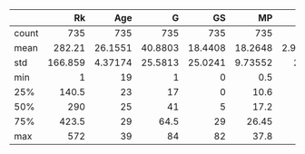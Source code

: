 |       |      Rk |       Age |        G |       GS |        MP |        FG |       FGA |        FG% |         3P |       3PA |        3P% |        2P |       2PA |        2P% |       eFG% |        FT |       FTA |        FT% |        ORB |       DRB |       TRB |       AST |        STL |        BLK |        TOV |         PF |       PTS |
|:------|--------:|----------:|---------:|---------:|----------:|----------:|----------:|-----------:|-----------:|----------:|-----------:|----------:|----------:|-----------:|-----------:|----------:|----------:|-----------:|-----------:|----------:|----------:|----------:|-----------:|-----------:|-----------:|-----------:|----------:|
| count | 735     | 735       | 735      | 735      | 735       | 735       | 735       | 735        | 735        | 735       | 735        | 735       | 735       | 735        | 735        | 735       | 735       | 735        | 735        | 735       | 735       | 735       | 735        | 735        | 735        | 735        | 735       |
| mean  | 282.21  |  26.1551  |  40.8803 |  18.4408 |  18.2648  |   2.97279 |   6.4234  |   0.442687 |   0.909116 |   2.58245 |   0.29709  |   2.06272 |   3.84041 |   0.510494 |   0.510079 |   1.17088 |   1.50925 |   0.689493 |   0.822041 |   2.42327 |   3.23918 |   1.93415 |   0.587347 |   0.383946 |   0.943946 |   1.45673  |   8.02231 |
| std   | 166.859 |   4.37174 |  25.5813 |  25.0241 |   9.73552 |   2.357   |   4.78338 |   0.119501 |   0.848969 |   2.16663 |   0.153458 |   1.87312 |   3.34081 |   0.151938 |   0.126048 |   1.2996  |   1.58576 |   0.255147 |   0.73277  |   1.7412  |   2.32077 |   1.80025 |   0.393774 |   0.400733 |   0.758414 |   0.784284 |   6.48182 |
| min   |   1     |  19       |   1      |   0      |   0.5     |   0       |   0       |   0        |   0        |   0       |   0        |   0       |   0       |   0        |   0        |   0       |   0       |   0        |   0        |   0       |   0       |   0       |   0        |   0        |   0        |   0        |   0       |
| 25%   | 140.5   |  23       |  17      |   0      |  10.6     |   1.3     |   3       |   0.4      |   0.2      |   0.9     |   0.25     |   0.7     |   1.5     |   0.474    |   0.4805   |   0.3     |   0.5     |   0.6575   |   0.3      |   1.1     |   1.6     |   0.7     |   0.3      |   0.1      |   0.4      |   0.9      |   3.4     |
| 50%   | 290     |  25       |  41      |   5      |  17.2     |   2.3     |   5       |   0.446    |   0.7      |   2.1     |   0.336    |   1.5     |   2.8     |   0.528    |   0.529    |   0.8     |   1       |   0.76     |   0.6      |   2.1     |   2.8     |   1.3     |   0.5      |   0.3      |   0.7      |   1.4      |   6.1     |
| 75%   | 423.5   |  29       |  64.5    |  29      |  26.45    |   4.15    |   8.7     |   0.5      |   1.4      |   3.7     |   0.3835   |   2.9     |   5.25    |   0.5795   |   0.575    |   1.5     |   2       |   0.833    |   1.1      |   3.35    |   4.3     |   2.6     |   0.8      |   0.5      |   1.3      |   2        |  11.05    |
| max   | 572     |  39       |  84      |  82      |  37.8     |  11.5     |  23.6     |   0.8      |   4.8      |  11.8     |   1        |  11       |  18.3     |   1        |   0.917    |  10.2     |  11.6     |   1        |   4.6      |  10.1     |  13.7     |  10.9     |   2.1      |   3.6      |   4.4      |   3.6      |  34.7     |